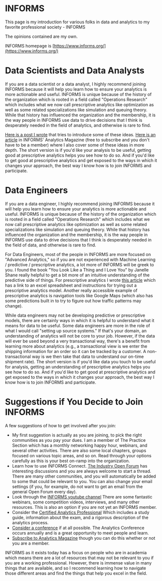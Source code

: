 # INFORMS
This page is my introduction for various folks in data and analytics to my favorite professional society - INFORMS

The opinions contained are my own.

INFORMS homepage is [https://www.informs.org/](https://www.informs.org/)

# Data Scientists and Data Analysts 
If you are a data scientist or a data analyst, I highly recommend joining INFORMS because it will help you learn how to ensure your analytics is more actionable and useful. INFORMS is unique because of the history of the organization which is rooted in a field called "Operations Research" which includes what we now call prescriptive analytics like optimization as well as some related specializations like simulation and queuing theory. While that history has influenced the organization and the membership, it is the way people in INFORMS use data to drive decisions that I think is desperately needed in the field of analytics, and otherwise is rare to find.

[Here is a post I wrote](https://typethreeerror.beehiiv.com/p/what-makes-a-decision-data-driven) that tries to introduce some of these ideas. [Here is an article](https://pubsonline.informs.org/do/10.1287/LYTX.2022.06.02/full/) in INFORMS' Analytics Magazine (free to subscribe and you don't have to be a member) where I also cover some of these ideas in more depth. The short version is if you'd like your analysis to be useful, getting good at prescriptive analytics helps you see how to do so. And if you'd like to get good at prescriptive analytics and get exposed to the ways in which it changes your approach, the best way I know how is to join INFORMS and participate.

# Data Engineers 
If you are a data engineer, I highly recommend joining INFORMS because it will help you learn how to ensure your analytics is more actionable and useful. INFORMS is unique because of the history of the organization which is rooted in a field called "Operations Research" which includes what we now call prescriptive analytics like optimization as well as some related specializations like simulation and queuing theory. While that history has influenced the organization and the membership, it is the way people in INFORMS use data to drive decisions that I think is desperately needed in the field of data, and otherwise is rare to find. 

For Data Engineers, most of the people in INFORMS are more focused on "Advanced Analytics," so if you are not experienced with Machine Learning / predictive / prescriptive analytics, a lot more of INFORMS will be greek to you. I found the book "You Look Like a Thing and I Love You" by Janelle Shane really helpful to get a bit more of an intuitive understanding of the predictive side of things. For prescriptive analytics I wrote [this article](https://typethreeerror.beehiiv.com/p/recognizing-your-assumptions) which has a link to an excel spreadsheet and instructions for trying out a prescriptive analytics model. Another really accessible example of prescriptive analytics is navigation tools like Google Maps (which also has some predictions built in to try to figure out how traffic patterns may change). 

While data engineers may not be developing predictive or prescriptive models, there are certainly ways in which it is helpful to understand what it means for data to be useful. Some data engineers are more in the role of what I would call "setting up source systems." If that's your domain, an understanding of analytics will not be core to your job. However, if the data will ever be used beyond a very transactional way, there's a benefit from learning more about analytics (e.g., a transactional view is we enter the shipping information for an order so it can be tracked by a customer. A non-transactional way is we then take that data to understand our on-time shipment rate). The short version is if you'd like data you touch to be useful for analysis, getting an understanding of prescriptive analytics helps you see how to do so. And if you'd like to get good at prescriptive analytics and get exposed to the ways in which it changes your approach, the best way I know how is to join INFORMS and participate.

# Suggestions if You Decide to Join INFORMS

A few suggestions of how to get involved after you join:
* My first suggestion is actually as you are joining, to pick the right communities as you pay your dues. I am a member of The Practice Section which has a monthly networking happy hour, webinars, and several other activities. There are also some local chapters, groups focused on various topic areas, and so on. Read through your options carefully as this is your best on-ramp into the organization.
* Learn how to use INFORMS Connect. [The Industry Open Forum](https://connect.informs.org/communities/community-home?CommunityKey=2f1ba198-2940-42cf-a956-fdf695de8cd8) has interesting discussions and you are always welcome to start a thread. There are many other communities, and you will automatically be added to some that could be relevant to you. You can also change your email settings (if you, for example, do not want to get an email from the general Open Forum every day).
* Look through the [INFORMS youtube channel](https://www.youtube.com/@INFORMSonline/videos) There are some fantastic webinars, some competition videos, interviews, and many other resources. This is also an option if you are not yet an INFORMS member.
* Consider the [Certified Analytics Professional](https://www.certifiedanalytics.org/) Which includes a study guide, information about the exam, and a rigorous description of the analytics process.
* [Consider a conference](https://www.informs.org/Meetings-Conferences/INFORMS-Conference-Calendar) if at all possible. The Analytics Conference occurs annually and is a great opportunity to meet people and learn.
* [Subscribe to Analytics Magazine](https://pubsonline.informs.org/magazine/analytics/subscribe) though you can do this whether or not you are a member.

INFORMS as it exists today has a focus on people who are in academia which means there are a lot of resources that may not be relevant to you if you are a working professional. However, there is immense value in many things that are available, and so I recommend learning how to navigate those different areas and find the things that help you excel in the field.
